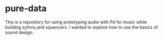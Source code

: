 # pure-data
This is a repository for using prototyping audio with Pd for music while building sythns,and squencers. I wanted to explore how to use the basics of sound design. 
